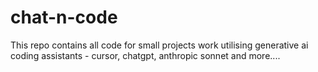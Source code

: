 # chat-n-code

This repo contains all code for small projects work utilising generative ai coding assistants - cursor, chatgpt, anthropic sonnet and more....
